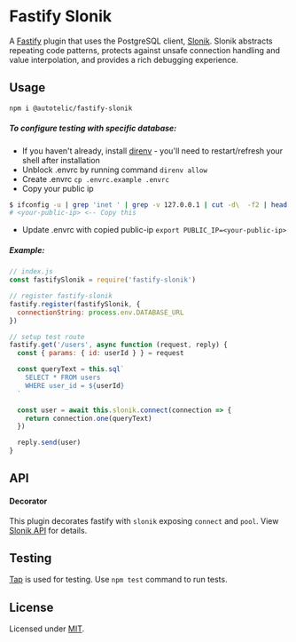 # Fastify Slonik

A [Fastify](https://www.fastify.io/) plugin that uses the PostgreSQL client, [Slonik](https://www.npmjs.com/package/slonik). Slonik abstracts repeating code patterns, protects against unsafe connection handling and value interpolation, and provides a rich debugging experience.

## Usage

```sh
npm i @autotelic/fastify-slonik
```

##### To configure testing with specific database:
- If you haven't already, install [direnv](https://direnv.net/docs/installation.html) - you'll need to restart/refresh your shell after installation
- Unblock .envrc by running command `direnv allow`
- Create .envrc `cp .envrc.example .envrc`
- Copy your public ip

```sh
$ ifconfig -u | grep 'inet ' | grep -v 127.0.0.1 | cut -d\  -f2 | head -1
# <your-public-ip> <-- Copy this
```

- Update .envrc with copied public-ip `export PUBLIC_IP=<your-public-ip>`

##### Example:

```js
// index.js
const fastifySlonik = require('fastify-slonik')

// register fastify-slonik
fastify.register(fastifySlonik, {
  connectionString: process.env.DATABASE_URL
})

// setup test route
fastify.get('/users', async function (request, reply) {
  const { params: { id: userId } } = request

  const queryText = this.sql`
    SELECT * FROM users
    WHERE user_id = ${userId}
  `

  const user = await this.slonik.connect(connection => {
    return connection.one(queryText)
  })

  reply.send(user)
}
```

## API

#### Decorator

This plugin decorates fastify with `slonik` exposing `connect` and `pool`.
View [Slonik API](https://github.com/gajus/slonik#slonik-usage-api) for details.

## Testing

[Tap](https://node-tap.org/) is used for testing. Use `npm test` command to run tests.

## License

Licensed under [MIT](./LICENSE).
